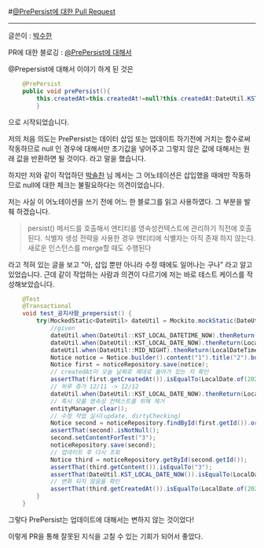 #[@PrePersist에 대한 Pull Request](https://github.com/YAPP-19th/iOS-Team-1-Backend/pull/108)

---
글쓴이 : [박수한](https://github.com/VIXXPARK)

PR에 대한 블로깅 : [@PrePersist에 대해서](https://vixxcode.tistory.com/179)

@Prepersist에 대해서 이야기 하게 된 것은 
```java
    @PrePersist
    public void prePersist(){
        this.createdAt=this.createdAt!=null?this.createdAt:DateUtil.KST_LOCAL_DATE_NOW();
        }
```
으로 시작되었습니다.

저의 처음 의도는 PrePersist는 데이터 삽입 또는 업데이트 하기전에 거치는 함수로써 작동하므로 null 인 경우에 대해서만 초기값을 넣어주고 그렇지 않은 값에 대해서는 원래 값을 반환하면 될 것이다.
라고 말을 했습니다.

하지만 저와 같이 작업하던 [박솔찬](https://github.com/solchan98) 님 께서는 그 어노테이션은 삽입했을 때에만 작동하므로 null에 대한 체크는 불필요하다는 의견이었습니다.

저는 사실 이 어노테이션을 쓰기 전에 어느 한 블로그를 읽고 사용하였다. 그 부분을 발췌 하겠습니다.
>persist() 메서드를 호출해서 엔티티를 영속성컨텍스트에 관리하기 직전에 호출 된다. 식별자 생성 전략을 사용한 경우 엔티티에 식별자는 아직 존재 하지 않는다. 새로운 인스턴스를 merge할 때도 수행된다

라고 적혀 있는 글을 보고 "아, 삽입 뿐만 아니라 수정 때에도 일어나는 구나" 라고 알고 있었습니다.
근데 같이 작업하는 사람과 의견이 다르기에 저는 바로 테스트 케이스를 작성해보았습니다.


```java
    @Test
    @Transactional
    void test_공지사항_prepersist() {
        try(MockedStatic<DateUtil> dateUtil = Mockito.mockStatic(DateUtil.class)) {
            //given
            dateUtil.when(DateUtil::KST_LOCAL_DATETIME_NOW).thenReturn(LocalDateTime.of(2021,12,11,12,1));
            dateUtil.when(DateUtil::KST_LOCAL_DATE_NOW).thenReturn(LocalDate.of(2021,12,11));
            dateUtil.when(DateUtil::MID_NIGHT).thenReturn(LocalDateTime.of(2021,12,11,0,0)); // 토요일
            Notice notice = Notice.builder().content("1").title("2").build();
            Notice first = noticeRepository.save(notice);
            // createdAt이 오늘 날짜로 제대로 들어가 있는 지 확인
            assertThat(first.getCreatedAt()).isEqualTo(LocalDate.of(2021,12,11));
            // 하루 증가 12/11 -> 12/12
            dateUtil.when(DateUtil::KST_LOCAL_DATE_NOW).thenReturn(LocalDate.of(2021,12,12));
            // 혹시 모를 영속성 컨텍스트를 위해 제거
            entityManager.clear();
            // 수정 작업 실시(update, dirtyChecking)
            Notice second = noticeRepository.findById(first.getId()).orElse(null);
            assertThat(second).isNotNull();
            second.setContentForTest("3");
            noticeRepository.save(second);
            // 업데이트 후 다시 조회
            Notice third = noticeRepository.getById(second.getId());
            assertThat(third.getContent()).isEqualTo("3");
            assertThat(DateUtil.KST_LOCAL_DATE_NOW()).isEqualTo(LocalDate.of(2021,12,12));
            // 변화 되지 않음을 확인
            assertThat(third.getCreatedAt()).isEqualTo(LocalDate.of(2021,12,11));
        }
    }
```
그렇다 PrePersist는 업데이트에 대해서는 변하지 않는 것이었다!

이렇게 PR을 통해 잘못된 지식을 고칠 수 있는 기회가 되어서 좋았다.




